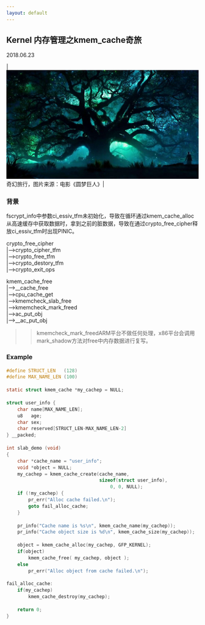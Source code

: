 ```yaml
---
layout: default
---
```


## Kernel 内存管理之kmem_cache奇旅
2018.06.23

|![kernel-memory](./../images/kernel-memory.jpg?raw=true)<br>奇幻旅行，图片来源：电影《圆梦巨人》|

### 背景
fscrypt_info中参数ci_essiv_tfm未初始化，导致在循环通过kmem_cache_alloc从高速缓存中获取数据时，拿到之前的脏数据，导致在通过crypto_free_cipher释放ci_essiv_tfm时出现PINIC。

crypto_free_cipher<br>
|-->crypto_cipher_tfm<br>
|-->crypto_free_tfm<br>
    |-->crypto_destory_tfm<br>
	    |-->crypto_exit_ops<br>

kmem_cache_free<br>
|-->__cache_free<br>
    |-->cpu_cache_get<br>
	|-->kmemcheck_slab_free<br>
	    |-->kmemcheck_mark_freed<br>
	|-->ac_put_obj<br>
	    |-->__ac_put_obj<br>

>> kmemcheck_mark_freedARM平台不做任何处理，x86平台会调用mark_shadow方法对free中内存数据进行复写。

### Example
```c
#define STRUCT_LEN   (128)
#define MAX_NAME_LEN (100)

static struct kmem_cache *my_cachep = NULL;

struct user_info {
	char name[MAX_NAME_LEN];
	u8   age;
	char sex;
	char reserved[STRUCT_LEN-MAX_NAME_LEN-2]
} __packed;

int slab_demo (void)
{
	char *cache_name = "user_info";
	void *object = NULL;
	my_cachep = kmem_cache_create(cache_name,
	                              sizeof(struct user_info),
                                      0, 0, NULL);
	if (!my_cachep) {
		pr_err("Alloc cache failed.\n");
		goto fail_alloc_cache;
	}

	pr_info("Cache name is %s\n", kmem_cache_name(my_cachep));
	pr_info("Cache object size is %d\n", kmem_cache_size(my_cachep));
	
	object = kmem_cache_alloc(my_cachep, GFP_KERNEL);
	if(object)
		kmem_cache_free( my_cachep, object );
	else
		pr_err("Alloc object from cache failed.\n");

fail_alloc_cache:
	if(my_cachep)
		kmem_cache_destroy(my_cachep);

	return 0;
}
```
